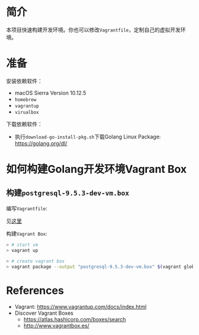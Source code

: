 # 简介

本项目快速构建开发环境。你也可以修改`Vagrantfile`，定制自己的虚拟开发环境。

# 准备

安装依赖软件：

- macOS Sierra Version 10.12.5
- `homebrew`
- `vagrantup`
- `virualbox`

下载依赖软件：

- 执行`download-go-install-pkg.sh`下载Golang Linux Package: https://golang.org/dl/

# 如何构建Golang开发环境Vagrant Box

## 构建`postgresql-9.5.3-dev-vm.box`

编写`Vagrantfile`:

见[这里](./src/PostgreSQL-9.5.3/Vagrantfile)

构建`Vagrant Box`:

```sh
> # start vm
> vagrant up

> # create vagrant box
> vagrant package --output "postgresql-9.5.3-dev-vm.box" $(vagrant global-status | grep 'src/PostgreSQL-9.5.3' | awk '{print $1}') && mv postgresql-9.5.3-dev-vm.box ../../box/
```

# References

- Vagrant: https://www.vagrantup.com/docs/index.html
- Discover Vagrant Boxes
  - https://atlas.hashicorp.com/boxes/search
  - http://www.vagrantbox.es/

